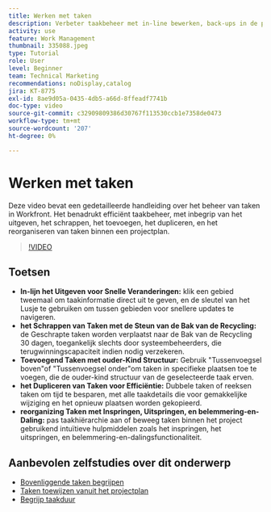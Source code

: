 ```yaml
---
title: Werken met taken
description: Verbeter taakbeheer met in-line bewerken, back-ups in de prullenbak voor verwijderde taken, toevoegingen aan bovenliggende en onderliggende structuren, dubbel werk en intuïtieve reorganisatieprogramma's zoals slepen en neerzetten in Workfront.
activity: use
feature: Work Management
thumbnail: 335088.jpeg
type: Tutorial
role: User
level: Beginner
team: Technical Marketing
recommendations: noDisplay,catalog
jira: KT-8775
exl-id: 8ae9d05a-0435-4db5-a66d-8ffeadf7741b
doc-type: video
source-git-commit: c32909809386d30767f113530ccb1e7358de0473
workflow-type: tm+mt
source-wordcount: '207'
ht-degree: 0%

---
```


# Werken met taken

Deze video bevat een gedetailleerde handleiding over het beheer van taken in Workfront. Het benadrukt efficiënt taakbeheer, met inbegrip van het uitgeven, het schrappen, het toevoegen, het dupliceren, en het reorganiseren van taken binnen een projectplan.

>[!VIDEO](https://video.tv.adobe.com/v/335088/?quality=12&learn=on&enablevpops)

## Toetsen

* **In-lijn het Uitgeven voor Snelle Veranderingen:** klik een gebied tweemaal om taakinformatie direct uit te geven, en de sleutel van het Lusje te gebruiken om tussen gebieden voor snellere updates te navigeren. &#x200B;
* **het Schrappen van Taken met de Steun van de Bak van de Recycling:** de Geschrapte taken worden verplaatst naar de Bak van de Recycling 30 dagen, toegankelijk slechts door systeembeheerders, die terugwinningscapaciteit indien nodig verzekeren. &#x200B;
* **Toevoegend Taken met ouder-Kind Structuur:** Gebruik &quot;Tussenvoegsel boven&quot;of &quot;Tussenvoegsel onder&quot;om taken in specifieke plaatsen toe te voegen, die de ouder-kind structuur van de geselecteerde taak erven. &#x200B;
* **het Dupliceren van Taken voor Efficiëntie:** Dubbele taken of reeksen taken om tijd te besparen, met alle taakdetails die voor gemakkelijke wijziging en het opnieuw plaatsen worden gekopieerd. &#x200B;
* **reorganizing Taken met Inspringen, Uitspringen, en belemmering-en-Daling:** pas taakhiërarchie aan of beweeg taken binnen het project gebruikend intuïtieve hulpmiddelen zoals het inspringen, het uitspringen, en belemmering-en-dalingsfunctionaliteit. &#x200B;

## Aanbevolen zelfstudies over dit onderwerp

* [Bovenliggende taken begrijpen](/help/manage-work/tasks/understand-parent-child-tasks.md)
* [Taken toewijzen vanuit het projectplan](/help/manage-work/tasks/assign-tasks-from-the-project-plan.md)
* [Begrijp taakduur](/help/manage-work/tasks/understand-task-durations.md)
